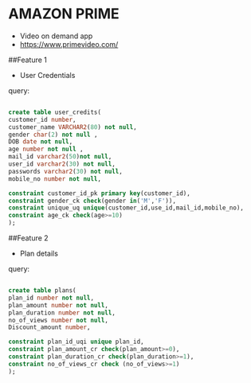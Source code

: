 # AMAZON PRIME

* Video on demand app
* https://www.primevideo.com/

##Feature 1
* User Credentials
 
query:

```sql

create table user_credits(
customer_id number,
customer_name VARCHAR2(80) not null,
gender char(2) not null ,
DOB date not null,
age number not null ,
mail_id varchar2(50)not null,
user_id varchar2(30) not null,
passwords varchar2(30) not null,
mobile_no number not null,

constraint customer_id_pk primary key(customer_id),
constraint gender_ck check(gender in('M','F')),
constraint unique_uq unique(customer_id,use_id,mail_id,mobile_no),
constraint age_ck check(age>=10)
);
```
##Feature 2
* Plan details

query:
```sql

create table plans(
plan_id number not null,
plan_amount number not null,
plan_duration number not null,
no_of_views number not null,
Discount_amount number,

constraint plan_id_uqi unique plan_id,
constraint plan_amount_cr check(plan_amount>=0),
constraint plan_duration_cr check(plan_duration>=1),
constraint no_of_views_cr check (no_of_views>=1)
);
```
